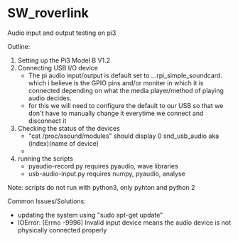 # SW_roverlink
Audio input and output testing on pi3


Outline:
1. Setting up the Pi3 Model B V1.2
2. Connecting USB I/O device
    - The pi audio input/output is default set to ...rpi_simple_soundcard. which i believe is the GPIO pins and/or moniter in which it is connected depending on what the media player/method of playing audio decides.
    - for this we will need to configure the default to our USB so that we don't have to manually change it everytime we connect and disconnect it
3. Checking the status of the devices
    - "cat /proc/asound/modules" should display 0 snd_usb_audio aka (index)(name of device)
    - 
4. running the scripts
    - pyaudio-record.py requires pyaudio, wave libraries
    - usb-audio-input.py requires numpy, pyaudio, analyse
 
 Note: scripts do not run with python3, only pyhton and python 2
 
 Common Issues/Solutions:
 - updating the system using "sudo apt-get update"
 - IOError: [Errno -9996] Invalid input device means the audio device is not physically connected properly 
